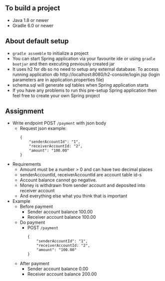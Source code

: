 ## To build a project
* Java 1.8 or newer
* Gradle 6.0 or newer

## About default setup
* `gradle assemble` to initialize a project
* You can start Spring application via your favourite ide or using `gradle bootjar` and then executing previously created jar
* It uses h2 for db so no need to setup any external database. To access running application db http://localhost:8080/h2-console/login.jsp (login parameters are in application.properties file)
* schema.sql will generate sql tables when Spring application starts
* If you have any problems to run this pre-setup Spring application then feel free to create your own Spring project

## Assignment
* Write endpoint POST `/payment` with json body 
    * Request json example:
        ```
        {
            "senderAccountId": "1",
            "receiverAccountId: "2",
            "amount": "100.00"
        }
      ```
* Requirements
    * Amount must be a number > 0 and can have two decimal places
	* senderAccountId, receiverAccountId are account table id-s 
    * Account balance cannot go negative.
	* Money is withdrawn from sender account and deposited into receiver account 
    * And everything else what you think that is important
* Example
	* Before payment
		* Sender account balance 100.00
		* Receiver account balance 100.00
	* Do payment
		*  POST `/payment`
			```
			{
				"senderAccountId": "1",
				"receiverAccountId: "2",
				"amount": "100.00"
			}
			```
	* After payment
		* Sender account balance 0.00
		* Receiver account balance 200.00
    
